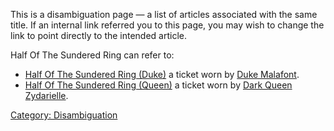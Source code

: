 This is a disambiguation page — a list of articles associated with the
same title. If an internal link referred you to this page, you may wish
to change the link to point directly to the intended article.

Half Of The Sundered Ring can refer to:

-   [Half Of The Sundered Ring
    (Duke)](Half_Of_The_Sundered_Ring_(Duke) "wikilink") a ticket worn
    by [Duke Malafont](Duke_Malafont "wikilink").
-   [Half Of The Sundered Ring
    (Queen)](Half_Of_The_Sundered_Ring_(Queen) "wikilink") a ticket worn
    by [Dark Queen
    Zydarielle](Zydarielle,_Queen_Of_Stars.md "wikilink").

[Category: Disambiguation](Category:_Disambiguation "wikilink")
